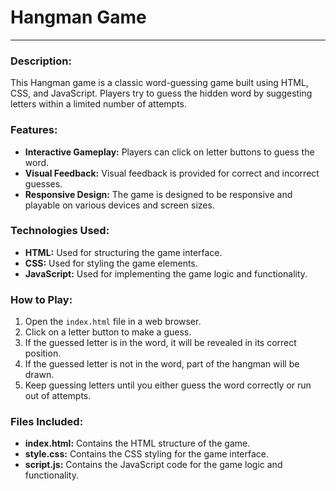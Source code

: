 # Hangman Game

---

### Description:
This Hangman game is a classic word-guessing game built using HTML, CSS, and JavaScript. Players try to guess the hidden word by suggesting letters within a limited number of attempts. 

### Features:
- **Interactive Gameplay:** Players can click on letter buttons to guess the word.
- **Visual Feedback:** Visual feedback is provided for correct and incorrect guesses.
- **Responsive Design:** The game is designed to be responsive and playable on various devices and screen sizes.

### Technologies Used:
- **HTML:** Used for structuring the game interface.
- **CSS:** Used for styling the game elements.
- **JavaScript:** Used for implementing the game logic and functionality.

### How to Play:
1. Open the `index.html` file in a web browser.
2. Click on a letter button to make a guess.
3. If the guessed letter is in the word, it will be revealed in its correct position.
4. If the guessed letter is not in the word, part of the hangman will be drawn.
5. Keep guessing letters until you either guess the word correctly or run out of attempts.

### Files Included:
- **index.html:** Contains the HTML structure of the game.
- **style.css:** Contains the CSS styling for the game interface.
- **script.js:** Contains the JavaScript code for the game logic and functionality.

